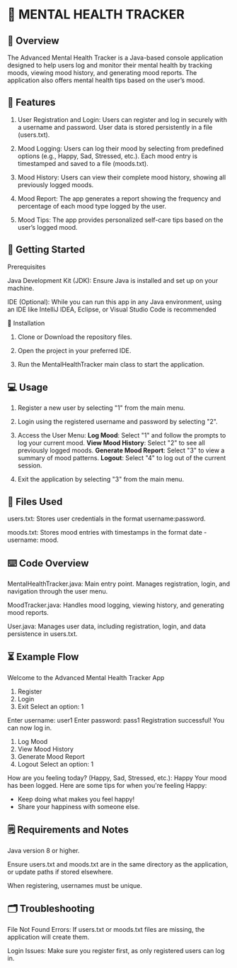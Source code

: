 # 🧠 MENTAL HEALTH TRACKER 

## 📖 Overview

The Advanced Mental Health Tracker is a Java-based console application designed to help users log and monitor their mental health by tracking moods, viewing mood history, and generating mood reports. The application also offers mental health tips based on the user’s mood.

## 🌟 Features

1. User Registration and Login:
Users can register and log in securely with a username and password.
User data is stored persistently in a file (users.txt).

2. Mood Logging:
Users can log their mood by selecting from predefined options (e.g., Happy, Sad, Stressed, etc.).
Each mood entry is timestamped and saved to a file (moods.txt).

3. Mood History:
Users can view their complete mood history, showing all previously logged moods.

4. Mood Report:
The app generates a report showing the frequency and percentage of each mood type logged by the user.

5. Mood Tips:
The app provides personalized self-care tips based on the user’s logged mood.

## 📌 Getting Started

Prerequisites

Java Development Kit (JDK): Ensure Java is installed and set up on your machine.

IDE (Optional): While you can run this app in any Java environment, using an IDE like IntelliJ IDEA, Eclipse, or Visual Studio Code is recommended

📲 Installation

1. Clone or Download the repository files.

2. Open the project in your preferred IDE.

3. Run the MentalHealthTracker main class to start the application.

## 💻 Usage

1. Register a new user by selecting "1" from the main menu.

2. Login using the registered username and password by selecting "2".

3. Access the User Menu:
**Log Mood**: Select "1" and follow the prompts to log your current mood.
**View Mood History**: Select "2" to see all previously logged moods.
**Generate Mood Report**: Select "3" to view a summary of mood patterns.
**Logout**: Select "4" to log out of the current session.

4. Exit the application by selecting "3" from the main menu.

## 📁 Files Used

users.txt: Stores user credentials in the format username:password.

moods.txt: Stores mood entries with timestamps in the format date - username: mood.

## ⌨️ Code Overview

MentalHealthTracker.java: Main entry point. Manages registration, login, and navigation through the user menu.

MoodTracker.java: Handles mood logging, viewing history, and generating mood reports.

User.java: Manages user data, including registration, login, and data persistence in users.txt.

## ⏳ Example Flow

Welcome to the Advanced Mental Health Tracker App
1. Register
2. Login
3. Exit
Select an option: 1

Enter username: user1
Enter password: pass1
Registration successful! You can now log in.

1. Log Mood
2. View Mood History
3. Generate Mood Report
4. Logout
Select an option: 1

How are you feeling today? (Happy, Sad, Stressed, etc.): Happy
Your mood has been logged.
Here are some tips for when you're feeling Happy:
- Keep doing what makes you feel happy!
- Share your happiness with someone else.

## 🗒 Requirements and Notes

Java version 8 or higher.

Ensure users.txt and moods.txt are in the same directory as the application, or update paths if stored elsewhere.

When registering, usernames must be unique.

## 🗂 Troubleshooting

File Not Found Errors: If users.txt or moods.txt files are missing, the application will create them.

Login Issues: Make sure you register first, as only registered users can log in.
